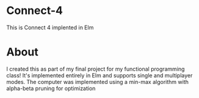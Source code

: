 # Connect-4
This is Connect 4 implented in Elm
# About
I created this as part of my final project for my functional programming class! It's implemented entirely in Elm and supports single and multiplayer modes. The computer was implemented using a min-max algorithm with alpha-beta pruning for optimization
